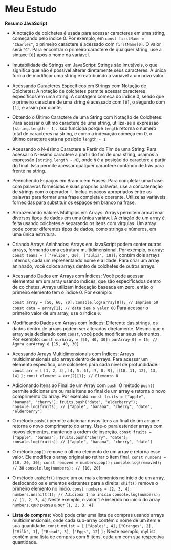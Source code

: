 # Meu Estudo

**Resumo JavaScript**

- A notação de colchetes é usada para acessar caracteres em uma string, começando pelo índice 0. Por exemplo, em `const firstName = "Charles"`, o primeiro caractere é acessado com `firstName[0]`. O valor será `"C"`. Para encontrar o primeiro caractere de qualquer string, use a sintaxe `[0]` após o nome da variável.


- Imutabilidade de Strings em JavaScript: Strings são imutáveis, o que significa que não é possível alterar diretamente seus caracteres. A única forma de modificar uma string é reatribuindo a variável a um novo valor.


- Acessando Caracteres Específicos em Strings com Notação de Colchetes: A notação de colchetes permite acessar caracteres específicos em uma string. A contagem começa do índice 0, sendo que o primeiro caractere de uma string é acessado com `[0]`, o segundo com `[1]`, e assim por diante.


- Obtendo o Último Caractere de uma String com Notação de Colchetes: Para acessar o último caractere de uma string, utiliza-se a expressão `[string.length - 1]`. Isso funciona porque `length` retorna o número total de caracteres na string, e como a indexação começa em 0, o último caractere está na posição `length - 1`.


- Acessando o N-ésimo Caractere a Partir do Fim de uma String: Para acessar o N-ésimo caractere a partir do fim de uma string, usamos a expressão `[string.length - N]`, onde `N` é a posição do caractere a partir do final. Isso permite acessar qualquer caractere contando de trás para frente na string.


- Peenchendo Espaços em Branco em Frases: Para completar uma frase com palavras fornecidas e suas próprias palavras, use a concatenação de strings com o operador `+`. Inclua espaços apropriados entre as palavras para formar uma frase completa e coerente. Utilize as variáveis fornecidas para substituir os espaços em branco na frase.


- Armazenando Valores Múltiplos em Arrays: Arrays permitem armazenar diversos tipos de dados em uma única variável. A criação de um array é feita usando colchetes e separando os itens com vírgulas. Um array pode conter diferentes tipos de dados, como strings e números, em uma única estrutura.


- Criando Arrays Aninhados: Arrays em JavaScript podem conter outros arrays, formando uma estrutura multidimensional. Por exemplo, o array: `const teams = [["Felipe", 20], ["Julia", 18]];` contém dois arrays internos, cada um representando nome e a idade. Para criar um array aninhado, você coloca arrays dentro de colchetes de outros arrays.


- Acessando Dados em Arrays com Índices: Você pode acessar elementos em um array usando índices, que são especificados dentro de colchetes. Arrays utilizam indexação baseada em zero, então o primeiro elemento tem o índice 0. Por exemplo:  

     `const array = [50, 60, 70];`
     `console.log(array[0]); // Imprime 50` 
     `const data = array[1]; // data tem o valor 60`
     Para acessar o primeiro valor de um array, use o índice `0`.
     

-  Modificando Dados em Arrays com Índices: Diferente das strings, os dados dentro de arrays podem ser alterados diretamente. Mesmo que o array seja declarado com `const`, você pode modificar seus elementos. Por exemplo:
    `const ourArray = [50, 40, 30];`
    `ourArray[0] = 15; // Agora ourArray é [15, 40, 30]`


- Acessando Arrays Multidimensionais com Índices: Arrays multidimensionais são arrays dentro de arrays. Para acessar um elemento específico, use colchetes para cada nível de profundidade:
    `const arr = [`
      `[1, 2, 3],`
      `[4, 5, 6],`
      `[7, 8, 9],`
      `[[10, 11, 12], 13, 14]`
    `];`
    `const element = arr[2][1]; // Elemento 8`
    
- Adicionando Itens ao Final de um Array com `push`: O método `push()` permite adicionar um ou mais itens ao final de um array e retorna o novo comprimento do array. Por exemplo:
    `const fruits = ["apple", "banana", "cherry"];`
    `fruits.push("date", "elderberry");`
    `console.log(fruits); // ["apple", "banana", "cherry", "date", "elderberry"]`


- O método `push()` permite adicionar novos itens ao final de um array e retorna o novo comprimento do array. Use-o para estender arrays com novos elementos, mantendo a ordem de inserção.
    `const fruits = ["apple", "banana"];`
    `fruits.push("cherry", "date");`
    `console.log(fruits); // ["apple", "banana", "cherry", "date"]`


- O método `pop()` remove o último elemento de um array e retorna esse valor. Ele modifica o array original ao retirar o item final.
    `const numbers = [10, 20, 30];`
    `const removed = numbers.pop();`
    `console.log(removed); // 30`
    `console.log(numbers); // [10, 20]`

- O método `unshift()` insere um ou mais elementos no início de um array, deslocando os elementos existentes para a direita. `shift()` remove o primeiro elemento no ínicio.
    `const numbers = [2, 3, 4];`
    `numbers.unshift(1); // Adiciona 1 no início`
    `console.log(numbers); // [1, 2, 3, 4]`
     Neste exemplo, o valor `1` é inserido no início do array `numbers`, que passa a ser `[1, 2, 3, 4]`.

- **Lista de compras:** Você pode criar uma lista de compras usando arrays multidimensionais, onde cada sub-array contém o nome de um item e sua quantidade.
    `const myList = [`
       `["Apples", 4],`
       `["Oranges", 2],`
       `["Milk", 1],`
       `["Bread", 3],`
       `["Eggs", 12]`
     `];`
     Neste exemplo, myList contém uma lista de compras com 5 itens, cada um com sua respectiva quantidade.
